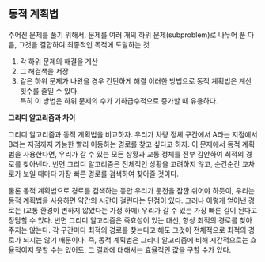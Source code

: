 ## 동적 계획법
주어진 문제를 풀기 위해서, 문제를 여러 개의 하위 문제(subproblem)로 나누어 푼 다음, 그것을 결합하여 최종적인 목적에 도달하는 것
1. 각 하위 문제의 해결을 계산 
2. 그 해결책을 저장
3. 같은 하위 문제가 나왔을 경우 간단하게 해결
이러한 방법으로 동적 계획법은 계산 횟수를 줄일 수 있다.   
특히 이 방법은 하위 문제의 수가 기하급수적으로 증가할 때 유용하다.

**그리디 알고리즘과 차이**

그리디 알고리즘과 동적 계획법을 비교하자. 우리가 차량 정체 구간에서 A라는 지점에서 B라는 지점까지 가능한 빨리 이동하는 경로를 찾고 싶다고 하자. 이 문제에서 동적 계획법을 사용한다면, 우리가 갈 수 있는 모든 상황과 교통 정체를 전부 감안하여 최적의 경로를 찾아낸다. 반면 그리디 알고리즘은 전체적인 상황을 고려하지 않고, 순간순간 교차로가 보일 때마다 가장 빠른 경로를 검색하여 찾아줄 것이다.

물론 동적 계획법으로 경로를 검색하는 동안 우리가 운전을 잠깐 쉬어야 하듯이, 우리는 동적 계획법을 사용하면 약간의 시간이 걸린다는 단점이 있다. 그러나 이렇게 얻어낸 경로는 (교통 환경이 변하지 않았다는 가정 하에) 우리가 갈 수 있는 가장 빠른 길이 된다고 장담할 수 있다. 반면 그리디 알고리즘은 즉효성이 있는 대신, 항상 최적의 경로를 찾아주지는 않는다. 각 구간마다 최적의 경로를 찾는다고 해도 그것이 전체적으로 최적의 경로가 되지는 않기 때문이다. 즉, 동적 계획법은 그리디 알고리즘에 비해 시간적으로는 효율적이지 못할 수는 있어도, 그 결과에 대해서는 효율적인 값을 구할 수가 있다.
